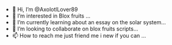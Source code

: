 - 👋 Hi, I’m @AxolotlLover89
- 👀 I’m interested in Blox fruits ...
- 🌱 I’m currently learning about an essay on the solar system...
- 💞️ I’m looking to collaborate on blox fruits scripts...
- 📫 How to reach me just friend me i new if you can
  ...

<!---
AxolotlLover89/AxolotlLover89 is a ✨ special ✨ repository because its `README.md` (this file) appears on your GitHub profile.
You can click the Preview link to take a look at your changes.
--->
